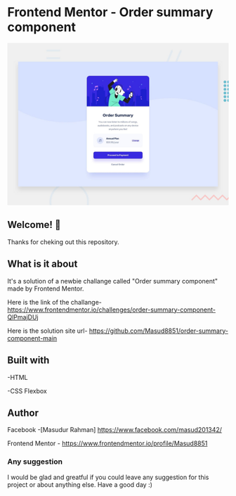 # Frontend Mentor - Order summary component

![Design preview for the order summary component coding challenge](./design/desktop-preview.jpg)

## Welcome! 👋

Thanks for cheking out this repository.

## What is it about

It's a solution of a newbie challange called "Order summary component" made by Frontend Mentor.

Here is the link of the challange-
https://www.frontendmentor.io/challenges/order-summary-component-QlPmajDUj

Here is the solution site url-
https://github.com/Masud8851/order-summary-component-main

## Built with

-HTML

-CSS Flexbox

## Author

Facebook -[Masudur Rahman] https://www.facebook.com/masud201342/

Frontend Mentor - https://www.frontendmentor.io/profile/Masud8851

### Any suggestion

I would be glad and greatful if you could leave any suggestion for this project or about anything else. Have a good day :)
